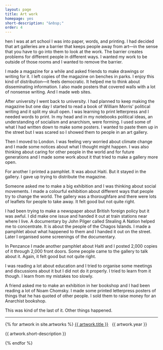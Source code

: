 ```yaml
---
layout: page
title: Art work
homepage: yes
short-description: "&nbsp;"
order: 4
---
```


hen I was at art school I was into paper, words, and printing. I had decided that art galleries are a barrier that keeps people away from art—in the sense that you have to go into them to look at the work. The barrier creates problems for different people in different ways. I wanted my work to be outside of those rooms and I wanted to remove the barrier.

I made a magazine for a while and asked friends to make drawings or writing for it. I left copies of the magazine on benches in parks. I enjoy this kind of distribution—it feels democratic. It helped me to think about disseminating information. I also made posters that covered walls with a lot of nonsense writing. And I made web sites.

After university I went back to university. I had planned to keep making the magazine but one day I started to read a book of William Morris' political writing and it split my skull open. I was learning to print letterpress and I needed words to print. In my head and in my notebooks political ideas, an understanding of socialism and anarchism, were forming. I used some of what I had written down to make some posters. I wanted to paste them up in the street but I was scared so I showed them to people in an art gallery.

Then I moved to London. I was feeling very worried about climate change and I made some notices about what I thought might happen. I was also thinking about caring for other people in the world and for future generations and I made some work about it that tried to make a gallery more open.

For another I printed a pamphlet. It was about Haiti. But it stayed in the gallery. I gave up trying to distribute the magazine.

Someone asked me to make a big exhibition and I was thinking about social movements. I made a colourful exhibition about different ways that people try to change the world. The gallery was a thoroughfare and there were lots of leaflets for people to take away. It felt good but not quite right.

I had been trying to make a newspaper about British foreign policy but it was awful. I did make one issue and handed it out at train stations near where I live. A documentary by John Pilger called Stealing A Nation helped me to concentrate. It is about the people of the Chagos Islands. I made a pamphlet about what happened to them and I handed it out on the street. Later I organised some screenings of the documentary.

In Penzance I made another pamphlet about Haiti and I posted 2,000 copies of it through 2,000 front doors. Some people came to the gallery to talk about it. Again, it felt good but not quite right.

I was reading a lot about education and I tried to organise some meetings and discussions about it but I did not do it properly. I tried to learn from it though. I learn from my mistakes too slowly.

A friend asked me to make an exhibition in her bookshop and I had been reading a lot of Noam Chomsky. I made some printed letterpress posters of things that he has quoted of other people. I sold them to raise money for an Anarchist bookshop.

This was kind of the last of it.
Other things happened.

*****

<div>
{% for artwork in site.artworks %}
	 <a href="{{ artwork.url }}">{{ artwork.title }}</a> &nbsp; {{ artwork.year }}
       <p class="text-muted">{{ artwork.short-description }}</p>
{% endfor %}
</div>
